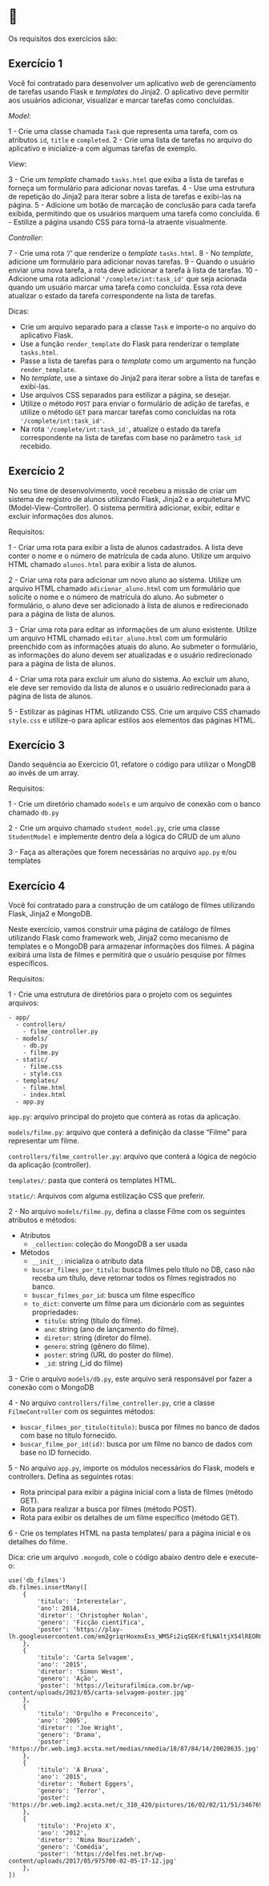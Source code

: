 # :pencil: 



Os requisitos dos exercícios são: 

## Exercício 1

Você foi contratado para desenvolver um aplicativo _web_ de gerenciamento de tarefas usando Flask e _templates_ do Jinja2. O aplicativo deve permitir aos usuários adicionar, visualizar e marcar tarefas como concluídas.

_Model_:

1 - Crie uma classe chamada ``Task`` que representa uma tarefa, com os atributos `id`, `title` e `completed`. 2 - Crie uma lista de tarefas no arquivo do aplicativo e inicialize-a com algumas tarefas de exemplo.

_View_:

3 - Crie um _template_ chamado `tasks.html` que exiba a lista de tarefas e forneça um formulário para adicionar novas tarefas. 4 - Use uma estrutura de repetição do Jinja2 para iterar sobre a lista de tarefas e exibi-las na página. 5 - Adicione um botão de marcação de conclusão para cada tarefa exibida, permitindo que os usuários marquem uma tarefa como concluída. 6 - Estilize a página usando CSS para torná-la atraente visualmente.

_Controller_:

7 - Crie uma rota _‘/‘_ que renderize o _template_ `tasks.html`. 8 - No _template_, adicione um formulário para adicionar novas tarefas. 9 - Quando o usuário enviar uma nova tarefa, a rota deve adicionar a tarefa à lista de tarefas. 10 - Adicione uma rota adicional `'/complete/int:task_id'` que seja acionada quando um usuário marcar uma tarefa como concluída. Essa rota deve atualizar o estado da tarefa correspondente na lista de tarefas.

Dicas:

- Crie um arquivo separado para a classe `Task` e importe-o no arquivo do aplicativo Flask.
- Use a função `render_template` do Flask para renderizar o template `tasks.html`.
- Passe a lista de tarefas para o _template_ como um argumento na função `render_template`.
- No _template_, use a sintaxe do Jinja2 para iterar sobre a lista de tarefas e exibi-las.
- Use arquivos CSS separados para estilizar a página, se desejar.
- Utilize o método `POST` para enviar o formulário de adição de tarefas, e utilize o método `GET` para marcar tarefas como concluídas na rota `'/complete/int:task_id'`.
- Na rota `'/complete/int:task_id'`, atualize o estado da tarefa correspondente na lista de tarefas com base no parâmetro `task_id` recebido.

## Exercício 2

No seu time de desenvolvimento, você recebeu a missão de criar um sistema de registro de alunos utilizando Flask, Jinja2 e a arquitetura MVC (Model-View-Controller). O sistema permitirá adicionar, exibir, editar e excluir informações dos alunos.

Requisitos:

1 - Criar uma rota para exibir a lista de alunos cadastrados. A lista deve conter o nome e o número de matrícula de cada aluno. Utilize um arquivo HTML chamado `alunos.html` para exibir a lista de alunos.

2 - Criar uma rota para adicionar um novo aluno ao sistema. Utilize um arquivo HTML chamado `adicionar_aluno.html` com um formulário que solicite o nome e o número de matrícula do aluno. Ao submeter o formulário, o aluno deve ser adicionado à lista de alunos e redirecionado para a página de lista de alunos.

3 - Criar uma rota para editar as informações de um aluno existente. Utilize um arquivo HTML chamado `editar_aluno.html` com um formulário preenchido com as informações atuais do aluno. Ao submeter o formulário, as informações do aluno devem ser atualizadas e o usuário redirecionado para a página de lista de alunos.

4 - Criar uma rota para excluir um aluno do sistema. Ao excluir um aluno, ele deve ser removido da lista de alunos e o usuário redirecionado para a página de lista de alunos.

5 - Estilizar as páginas HTML utilizando CSS. Crie um arquivo CSS chamado `style.css` e utilize-o para aplicar estilos aos elementos das páginas HTML.

## Exercício 3

Dando sequência ao Exercício 01, refatore o código para utilizar o MongDB ao invés de um array.

Requisitos:

1 - Crie um diretório chamado `models` e um arquivo de conexão com o banco chamado `db.py`

2 - Crie um arquivo chamado `student_model.py`, crie uma classe `StudentModel` e implemente dentro dela a lógica do CRUD de um aluno

3 - Faça as alterações que forem necessárias no arquivo `app.py` e/ou templates

## Exercício 4

Você foi contratado para a construção de um catálogo de filmes utilizando Flask, Jinja2 e MongoDB.

Neste exercício, vamos construir uma página de catálogo de filmes utilizando Flask como framework web, Jinja2 como mecanismo de templates e o MongoDB para armazenar informações dos filmes. A página exibirá uma lista de filmes e permitirá que o usuário pesquise por filmes específicos.

Requisitos:

1 - Crie uma estrutura de diretórios para o projeto com os seguintes arquivos:

```
- app/
  - controllers/
    - filme_controller.py
  - models/
    - db.py
    - filme.py
  - static/
    - filme.css
    - style.css
  - templates/
    - filme.html
    - index.html
  - app.py
```

`app.py`: arquivo principal do projeto que conterá as rotas da aplicação.

`models/filme.py`: arquivo que conterá a definição da classe “Filme” para representar um filme.

`controllers/filme_controller.py`: arquivo que conterá a lógica de negócio da aplicação (controller).

`templates/`: pasta que conterá os templates HTML.

`static/`: Arquivos com alguma estilização CSS que preferir.

2 - No arquivo `models/filme.py`, defina a classe Filme com os seguintes atributos e métodos:

- Atributos
    - `_collection`: coleção do MongoDB a ser usada
- Métodos
    - `__init__`: inicializa o atributo data
    - `buscar_filmes_por_titulo`: busca filmes pelo título no DB, caso não receba um título, deve retornar todos os filmes registrados no banco.
    - `buscar_filmes_por_id`: busca um filme específico
    - `to_dict`: converte um filme para um dicionário com as seguintes propriedades:
        - `titulo`: string (título do filme).
        - `ano`: string (ano de lançamento do filme).
        - `diretor`: string (diretor do filme).
        - `genero`: string (gênero do filme).
        - `poster`: string (URL do poster do filme).
        - `_id`: string (_id do filme)

3 - Crie o arquivo `models/db.py`, este arquivo será responsável por fazer a conexão com o MongoDB

4 - No arquivo `controllers/filme_controller.py`, crie a classe `FilmeController` com os seguintes métodos:

- `buscar_filmes_por_titulo(titulo)`: busca por filmes no banco de dados com base no título fornecido.
- `buscar_filme_por_id(id)`: busca por um filme no banco de dados com base no ID fornecido.

5 - No arquivo `app.py`, importe os módulos necessários do Flask, models e controllers. Defina as seguintes rotas:

- Rota principal para exibir a página inicial com a lista de filmes (método GET).
- Rota para realizar a busca por filmes (método POST).
- Rota para exibir os detalhes de um filme específico (método GET).

6 - Crie os templates HTML na pasta templates/ para a página inicial e os detalhes do filme.

Dica: crie um arquivo `.mongodb`, cole o código abaixo dentro dele e execute-o:

```
use('db_filmes')
db.filmes.insertMany([
    {
        'titulo': 'Interestelar',
        'ano': 2014,
        'diretor': 'Christopher Nolan',
        'genero': 'Ficção científica',
        'poster': 'https://play-lh.googleusercontent.com/em2griqrHoxmxEss_WM5Fi2iqSEKrEfLNAltjX54lREOR0nz0du__KuSi2bA_YNjS4w'
    },
    {
        'titulo': 'Carta Selvagem',
        'ano': '2015',
        'diretor': 'Simon West',
        'genero': 'Ação',
        'poster': 'https://leiturafilmica.com.br/wp-content/uploads/2023/05/carta-selvagem-poster.jpg'
    },
    {
        'titulo': 'Orgulho e Preconceito',
        'ano': '2005',
        'diretor': 'Joe Wright',
        'genero': 'Drama',
        'poster': 'https://br.web.img3.acsta.net/medias/nmedia/18/87/84/14/20028635.jpg'
    },
    {
        'titulo': 'A Bruxa',
        'ano': '2015',
        'diretor': 'Robert Eggers',
        'genero': 'Terror',
        'poster': 'https://br.web.img2.acsta.net/c_310_420/pictures/16/02/02/11/51/346769.jpg'
    },
    {
        'titulo': 'Projeto X',
        'ano': '2012',
        'diretor': 'Nima Nourizadeh',
        'genero': 'Comédia',
        'poster': 'https://delfos.net.br/wp-content/uploads/2017/05/975700-02-05-17-12.jpg'
    },
])
```
